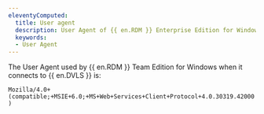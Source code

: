 ```yaml
---
eleventyComputed:
  title: User agent
  description: User Agent of {{ en.RDM }} Enterprise Edition for Windows.
  keywords:
  - User Agent
---
```

The User Agent used by {{ en.RDM }} Team Edition for Windows when it connects to {{ en.DVLS }} is:

`Mozilla/4.0+(compatible;+MSIE+6.0;+MS+Web+Services+Client+Protocol+4.0.30319.42000)` 
